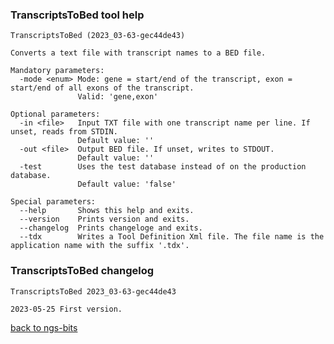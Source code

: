 ### TranscriptsToBed tool help
	TranscriptsToBed (2023_03-63-gec44de43)
	
	Converts a text file with transcript names to a BED file.
	
	Mandatory parameters:
	  -mode <enum> Mode: gene = start/end of the transcript, exon = start/end of all exons of the transcript.
	               Valid: 'gene,exon'
	
	Optional parameters:
	  -in <file>   Input TXT file with one transcript name per line. If unset, reads from STDIN.
	               Default value: ''
	  -out <file>  Output BED file. If unset, writes to STDOUT.
	               Default value: ''
	  -test        Uses the test database instead of on the production database.
	               Default value: 'false'
	
	Special parameters:
	  --help       Shows this help and exits.
	  --version    Prints version and exits.
	  --changelog  Prints changeloge and exits.
	  --tdx        Writes a Tool Definition Xml file. The file name is the application name with the suffix '.tdx'.
	
### TranscriptsToBed changelog
	TranscriptsToBed 2023_03-63-gec44de43
	
	2023-05-25 First version.
[back to ngs-bits](https://github.com/imgag/ngs-bits)